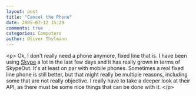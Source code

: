 ```yaml
---
layout: post
title: "Cancel the Phone"
date: 2005-07-12 15:29
comments: true
categories: Computers
author: Oliver Thylmann
---
```



&lt;p&gt;
Ok, I don't really need a phone anymore, fixed line that is. I have been using [Skype](http://www.skype.com/) a lot in the last few days and it has really grown in terms of SkypeOut. It's at least on par with mobile phones. Sometimes a real fixed line phone is still better, but that might really be multiple reasons, including some that are not really objective. I really have to take a deeper look at their API, as there must be some nice things that can be done with it. 
&lt;/p&gt;



